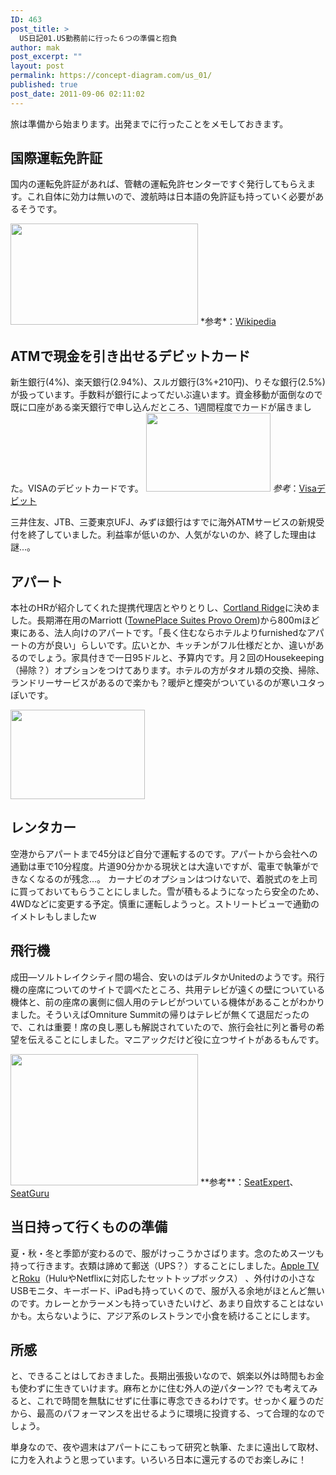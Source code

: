 ```yaml
---
ID: 463
post_title: >
  US日記01.US勤務前に行った６つの準備と抱負
author: mak
post_excerpt: ""
layout: post
permalink: https://concept-diagram.com/us_01/
published: true
post_date: 2011-09-06 02:11:02
---
```

旅は準備から始まります。出発までに行ったことをメモしておきます。

## 国際運転免許証
国内の運転免許証があれば、管轄の運転免許センターですぐ発行してもらえます。これ自体に効力は無いので、渡航時は日本語の免許証も持っていく必要があるそうです。

<img class="alignnone size-medium wp-image-437" src="http://res.cloudinary.com/mak00s/image/upload/h_162,w_300/v1509665519/license_rcbo4t.png" alt="" width="300" height="162" />
*参考*：<a href="http://ja.wikipedia.org/wiki/%E5%9B%BD%E9%9A%9B%E9%81%8B%E8%BB%A2%E5%85%8D%E8%A8%B1%E8%A8%BC">Wikipedia</a>

## ATMで現金を引き出せるデビットカード
新生銀行(4%)、楽天銀行(2.94%)、スルガ銀行(3%+210円)、りそな銀行(2.5%)が扱っています。手数料が銀行によってだいぶ違います。資金移動が面倒なので既に口座がある楽天銀行で申し込んだところ、1週間程度でカードが届きました。VISAのデビットカードです。
<img class="alignnone size-medium wp-image-438" src="http://res.cloudinary.com/mak00s/image/upload/v1509665517/debit_mfu8gy.png" alt="" width="199" height="126" />
*参考*：<a href="http://www.visa-news.jp/debit/application.html">Visaデビット</a>

三井住友、JTB、三菱東京UFJ、みずほ銀行はすでに海外ATMサービスの新規受付を終了していました。利益率が低いのか、人気がないのか、終了した理由は謎...。

## アパート
本社のHRが紹介してくれた提携代理店とやりとりし、<a href="http://www.apartmentguide.com/apartments/Utah/Orem/Cortland-Ridge/17239/">Cortland Ridge</a>に決めました。長期滞在用のMarriott (<a href="http://www.marriott.com/hotels/travel/slcto-towneplace-suites-provo-orem/">TownePlace Suites Provo Orem</a>)から800mほど東にある、法人向けのアパートです。「長く住むならホテルよりfurnishedなアパートの方が良い」らしいです。広いとか、キッチンがフル仕様だとか、違いがあるのでしょう。家具付きで一日95ドルと、予算内です。月２回のHousekeeping（掃除？）オプションをつけてあります。ホテルの方がタオル類の交換、掃除、ランドリーサービスがあるので楽かも？暖炉と煙突がついているのが寒いユタっぽいです。

<img class="alignnone size-medium wp-image-439" src="http://res.cloudinary.com/mak00s/image/upload/v1509665515/apart_hhtwvf.png" alt="" width="215" height="143" />

## レンタカー
空港からアパートまで45分ほど自分で運転するのです。アパートから会社への通勤は車で10分程度。片道90分かかる現状とは大違いですが、電車で執筆ができなくなるのが残念...。
カーナビのオプションはつけないで、着脱式のを上司に買っておいてもらうことにしました。雪が積もるようになったら安全のため、4WDなどに変更する予定。慎重に運転しようっと。ストリートビューで通勤のイメトレもしましたw

## 飛行機
成田―ソルトレイクシティ間の場合、安いのはデルタかUnitedのようです。飛行機の座席についてのサイトで調べたところ、共用テレビが遠くの壁についている機体と、前の座席の裏側に個人用のテレビがついている機体があることがわかりました。そういえばOmniture Summitの帰りはテレビが無くて退屈だったので、これは重要！席の良し悪しも解説されていたので、旅行会社に列と番号の希望を伝えることにしました。マニアックだけど役に立つサイトがあるもんです。

<img class="alignnone size-medium wp-image-440" src="http://res.cloudinary.com/mak00s/image/upload/h_210,w_300/v1509665514/seat_ngfoxv.png" alt="" width="300" height="210" />
**参考**：<a href="http://seatexpert.com/seatmap/226/Delta_Air_Lines_Airbus_A330-200/">SeatExpert</a>、<a href="http://www.seatguru.com/charts/longhaul_economy.php">SeatGuru</a>

## 当日持って行くものの準備
夏・秋・冬と季節が変わるので、服がけっこうかさばります。念のためスーツも持って行きます。衣類は諦めて郵送（UPS？）することにしました。<a href="http://www.apple.com/jp/appletv/">Apple TV</a>と<a href="http://www.roku.com/">Roku</a>（HuluやNetflixに対応したセットトップボックス） 、外付けの小さなUSBモニタ、キーボード、iPadも持っていくので、服が入る余地がほとんど無いのです。カレーとかラーメンも持っていきたいけど、あまり自炊することはないかも。太らないように、アジア系のレストランで小食を続けることにします。

## 所感
と、できることはしておきました。長期出張扱いなので、娯楽以外は時間もお金も使わずに生きていけます。麻布とかに住む外人の逆パターン?? でも考えてみると、これで時間を無駄にせずに仕事に専念できるわけです。せっかく雇うのだから、最高のパフォーマンスを出せるように環境に投資する、って合理的なのでしょう。

単身なので、夜や週末はアパートにこもって研究と執筆、たまに遠出して取材、に力を入れようと思っています。いろいろ日本に還元するのでお楽しみに！